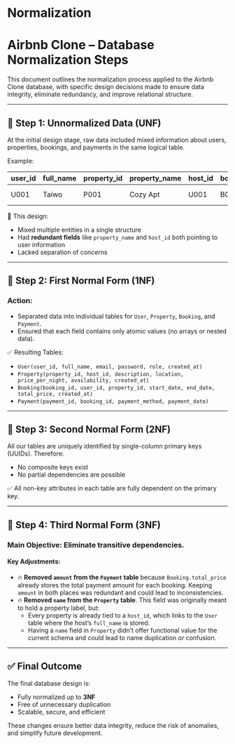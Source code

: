 # Normalization

# Airbnb Clone – Database Normalization Steps

This document outlines the normalization process applied to the Airbnb Clone database, with specific design decisions made to ensure data integrity, eliminate redundancy, and improve relational structure.

---

## 🔹 Step 1: Unnormalized Data (UNF)

At the initial design stage, raw data included mixed information about users, properties, bookings, and payments in the same logical table.

Example:

| user_id | full_name | property_id | property_name | host_id | booking_id | start_date | end_date | total_price | payment_method | payment_date |
|---------|-----------|-------------|----------------|---------|------------|------------|----------|--------------|----------------|---------------|
| U001    | Taiwo     | P001        | Cozy Apt       | U001    | B001       | 2023-08-01 | 2023-08-05 | 400          | Credit Card    | 2023-07-30     |

🔸 This design:
- Mixed multiple entities in a single structure
- Had **redundant fields** like `property_name` and `host_id` both pointing to user information
- Lacked separation of concerns

---

## 🔹 Step 2: First Normal Form (1NF)

### Action:
- Separated data into individual tables for `User`, `Property`, `Booking`, and `Payment`.
- Ensured that each field contains only atomic values (no arrays or nested data).

✅ Resulting Tables:
- `User(user_id, full_name, email, password, role, created_at)`
- `Property(property_id, host_id, description, location, price_per_night, availability, created_at)`
- `Booking(booking_id, user_id, property_id, start_date, end_date, total_price, created_at)`
- `Payment(payment_id, booking_id, payment_method, payment_date)`

---

## 🔹 Step 3: Second Normal Form (2NF)

All our tables are uniquely identified by single-column primary keys (UUIDs). Therefore:
- No composite keys exist
- No partial dependencies are possible

✅ All non-key attributes in each table are fully dependent on the primary key.

---

## 🔹 Step 4: Third Normal Form (3NF)

### Main Objective: Eliminate transitive dependencies.

#### Key Adjustments:
- 🔥 **Removed `amount` from the `Payment` table** because `Booking.total_price` already stores the total payment amount for each booking. Keeping `amount` in both places was redundant and could lead to inconsistencies.
- 🔥 **Removed `name` from the `Property` table**. This field was originally meant to hold a property label, but:
  - Every property is already tied to a `host_id`, which links to the `User` table where the host’s `full_name` is stored.
  - Having a `name` field in `Property` didn’t offer functional value for the current schema and could lead to name duplication or confusion.

---

## ✅ Final Outcome

The final database design is:
- Fully normalized up to **3NF**
- Free of unnecessary duplication
- Scalable, secure, and efficient

These changes ensure better data integrity, reduce the risk of anomalies, and simplify future development.




